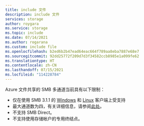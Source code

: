 ```yaml
---
title: include 文件
description: include 文件
services: storage
author: roygara
ms.service: storage
ms.topic: include
ms.date: 07/14/2021
ms.author: rogarana
ms.custom: include file
ms.openlocfilehash: b2ed6b2b47ead64eac664f789aa8eba7887e68e7
ms.sourcegitcommit: 92dd25772f209d7d3f34582ccb8985e1a099fe62
ms.translationtype: HT
ms.contentlocale: zh-CN
ms.lasthandoff: 07/15/2021
ms.locfileid: "114228784"
---
```

Azure 文件共享的 SMB 多通道当前具有以下限制：
- 仅在使用 SMB 3.1.1 的 [Windows](../articles/storage/files/storage-how-to-use-files-windows.md) 和 [Linux](../articles/storage/files/storage-how-to-use-files-linux.md) 客户端上受支持
- 最大通道数为四，有关详细信息，请参阅[此处](../articles/storage/files/storage-troubleshooting-files-performance.md#cause-4-number-of-smb-channels-exceeds-four)。
- 不支持 SMB Direct。
- 不支持使用存储帐户的专用终结点。